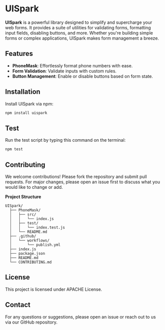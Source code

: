 # UISpark

**UISpark** is a powerful library designed to simplify and supercharge your web forms. It provides a suite of utilities for validating forms, formatting input fields, disabling buttons, and more. Whether you're building simple forms or complex applications, UISpark makes form management a breeze.

## Features
- **PhoneMask**: Effortlessly format phone numbers with ease.
- **Form Validation**: Validate inputs with custom rules.
- **Button Management**: Enable or disable buttons based on form state.

## Installation

Install UISpark via npm:

```sh
npm install uispark
```

## Test

Run the test script by typing this command on the terminal:

```bash
npm test
```


## Contributing
We welcome contributions! Please fork the repository and submit pull requests. For major changes, please open an issue first to discuss what you would like to change or add.

**Project Structure**
```
UISpark/
  ├── PhoneMask/
  │   ├── src/
  │   │   └── index.js
  │   ├── test/
  │   │   └── index.test.js
  │   └── README.md
  ├── .github/
  │   └── workflows/
  │       └── publish.yml
  ├── index.js
  ├── package.json
  ├── README.md
  └── CONTRIBUTING.md
```
## License
This project is licensed under APACHE License.

## Contact
For any questions or suggestions, please open an issue or reach out to us via our GitHub repository.